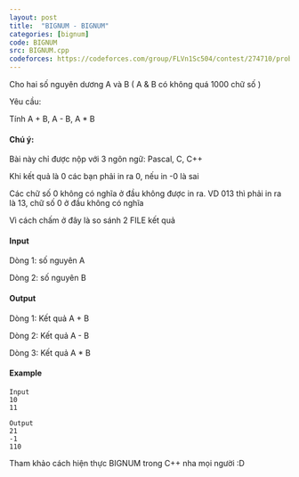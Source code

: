 ```yaml
---
layout: post
title:  "BIGNUM - BIGNUM"
categories: [bignum]
code: BIGNUM
src: BIGNUM.cpp
codeforces: https://codeforces.com/group/FLVn1Sc504/contest/274710/problem/A
---
```



Cho hai số nguyên dương A và B ( A & B có không quá 1000 chữ số )

Yêu cầu:

Tính A + B, A - B, A \* B

#### Chú ý:

Bài này chỉ được nộp với 3 ngôn ngữ: Pascal, C, C++

Khi kết quả là 0 các bạn phải in ra 0, nếu in -0 là sai

Các chữ số 0 không có nghĩa ở đầu không được in ra. VD 013 thì phải in ra là 13, chữ số 0 ở đầu không có nghĩa

Vì cách chấm ở đây là so sánh 2 FILE kết quả

#### Input

Dòng 1: số nguyên A

Dòng 2: số nguyên B

#### Output

Dòng 1: Kết quả A + B

Dòng 2: Kết quả A - B

Dòng 3: Kết quả A \* B

#### Example

```
Input
10
11

Output
21
-1
110
```

<!--more-->

Tham khảo cách hiện thực BIGNUM trong C++ nha mọi người :D
